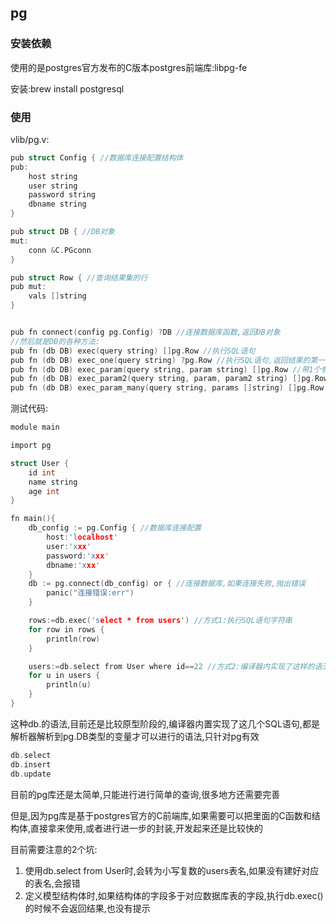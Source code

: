 ## pg

### 安装依赖

使用的是postgres官方发布的C版本postgres前端库:libpg-fe

安装:brew install postgresql

### 使用

vlib/pg.v:

```c
pub struct Config { //数据库连接配置结构体
pub:
	host string 
	user string
	password string
	dbname string
}

pub struct DB { //DB对象
mut:
	conn &C.PGconn
}

pub struct Row { //查询结果集的行
pub mut:
	vals []string
}


pub fn connect(config pg.Config) ?DB //连接数据库函数,返回DB对象
//然后就是DB的各种方法:
pub fn (db DB) exec(query string) []pg.Row //执行SQL语句
pub fn (db DB) exec_one(query string) ?pg.Row //执行SQL语句,返回结果的第一行
pub fn (db DB) exec_param(query string, param string) []pg.Row //带1个参数
pub fn (db DB) exec_param2(query string, param, param2 string) []pg.Row //带2个参数
pub fn (db DB) exec_param_many(query string, params []string) []pg.Row //带多个参数
```



测试代码:

``` c
module main

import pg

struct User {
	id int
	name string
	age int
}

fn main(){
	db_config := pg.Config { //数据库连接配置
		host:'localhost'
		user:'xxx'
		password:'xxx'
		dbname:'xxx'
	}
	db := pg.connect(db_config) or { //连接数据库,如果连接失败,抛出错误
		panic("连接错误:err")
	}

	rows:=db.exec('select * from users') //方式1:执行SQL语句字符串
	for row in rows {
		println(row)
	}

	users:=db.select from User where id==22 //方式2:编译器内实现了这样的语法
	for u in users {
		println(u)
	}
}
```

这种db.的语法,目前还是比较原型阶段的,编译器内置实现了这几个SQL语句,都是解析器解析到pg.DB类型的变量才可以进行的语法,只针对pg有效

```c
db.select
db.insert
db.update 
```

目前的pg库还是太简单,只能进行进行简单的查询,很多地方还需要完善

但是,因为pg库是基于postgres官方的C前端库,如果需要可以把里面的C函数和结构体,直接拿来使用,或者进行进一步的封装,开发起来还是比较快的

目前需要注意的2个坑:

1. 使用db.select from User时,会转为小写复数的users表名,如果没有建好对应的表名,会报错
2. 定义模型结构体时,如果结构体的字段多于对应数据库表的字段,执行db.exec()的时候不会返回结果,也没有提示

